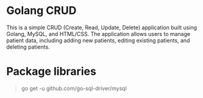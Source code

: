  # Golang CRUD

This is a simple CRUD (Create, Read, Update, Delete) application built using Golang, MySQL, and HTML/CSS. The application allows users to manage patient data, including adding new patients, editing existing patients, and deleting patients.

# Package libraries
> go get -u github.com/go-sql-driver/mysql
